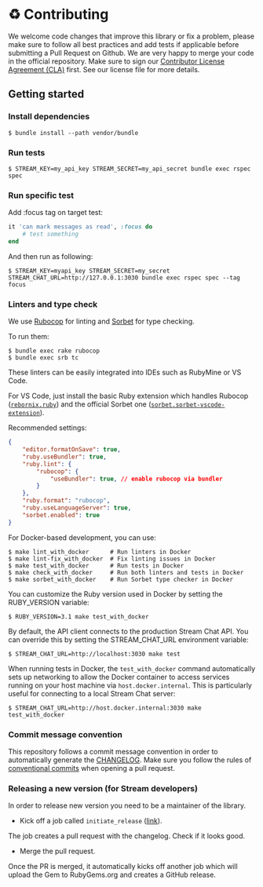 # :recycle: Contributing

We welcome code changes that improve this library or fix a problem, please make sure to follow all best practices and add tests if applicable before submitting a Pull Request on Github. We are very happy to merge your code in the official repository. Make sure to sign our [Contributor License Agreement (CLA)](https://docs.google.com/forms/d/e/1FAIpQLScFKsKkAJI7mhCr7K9rEIOpqIDThrWxuvxnwUq2XkHyG154vQ/viewform) first. See our license file for more details.

## Getting started

### Install dependencies

```shell
$ bundle install --path vendor/bundle
```

### Run tests

```shell
$ STREAM_KEY=my_api_key STREAM_SECRET=my_api_secret bundle exec rspec spec
```

### Run specific test

Add :focus tag on target test:

```rb
it 'can mark messages as read', :focus do
    # test something
end
```

And then run as following:

```shell
$ STREAM_KEY=myapi_key STREAM_SECRET=my_secret STREAM_CHAT_URL=http://127.0.0.1:3030 bundle exec rspec spec --tag focus
```

### Linters and type check

We use [Rubocop](https://github.com/rubocop/rubocop) for linting and [Sorbet](https://sorbet.org/) for type checking.

To run them:
```shell
$ bundle exec rake rubocop
$ bundle exec srb tc
```

These linters can be easily integrated into IDEs such as RubyMine or VS Code.

For VS Code, just install the basic Ruby extension which handles Rubocop ([`rebornix.ruby`](https://marketplace.visualstudio.com/items?itemName=rebornix.Ruby)) and the official Sorbet one ([`sorbet.sorbet-vscode-extension`](https://marketplace.visualstudio.com/items?itemName=sorbet.sorbet-vscode-extension)).

Recommended settings:
```json
{
    "editor.formatOnSave": true,
    "ruby.useBundler": true,
    "ruby.lint": {
        "rubocop": {
            "useBundler": true, // enable rubocop via bundler
        }
    },
    "ruby.format": "rubocop",
    "ruby.useLanguageServer": true,
    "sorbet.enabled": true
}
```

For Docker-based development, you can use:

```shell
$ make lint_with_docker      # Run linters in Docker
$ make lint-fix_with_docker  # Fix linting issues in Docker
$ make test_with_docker      # Run tests in Docker
$ make check_with_docker     # Run both linters and tests in Docker
$ make sorbet_with_docker    # Run Sorbet type checker in Docker
```

You can customize the Ruby version used in Docker by setting the RUBY_VERSION variable:

```shell
$ RUBY_VERSION=3.1 make test_with_docker
```

By default, the API client connects to the production Stream Chat API. You can override this by setting the STREAM_CHAT_URL environment variable:

```shell
$ STREAM_CHAT_URL=http://localhost:3030 make test
```

When running tests in Docker, the `test_with_docker` command automatically sets up networking to allow the Docker container to access services running on your host machine via `host.docker.internal`. This is particularly useful for connecting to a local Stream Chat server:

```shell
$ STREAM_CHAT_URL=http://host.docker.internal:3030 make test_with_docker
```

### Commit message convention

This repository follows a commit message convention in order to automatically generate the [CHANGELOG](./CHANGELOG.md). Make sure you follow the rules of [conventional commits](https://www.conventionalcommits.org/) when opening a pull request.

### Releasing a new version (for Stream developers)

In order to release new version you need to be a maintainer of the library.

- Kick off a job called `initiate_release` ([link](https://github.com/GetStream/stream-chat-ruby/actions/workflows/initiate_release.yml)).

The job creates a pull request with the changelog. Check if it looks good.

- Merge the pull request.

Once the PR is merged, it automatically kicks off another job which will upload the Gem to RubyGems.org and creates a GitHub release.